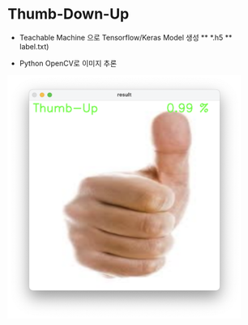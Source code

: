 # Thumb-Down-Up

* Teachable Machine 으로 Tensorflow/Keras Model 생성
** *.h5
** label.txt)

* Python OpenCV로 이미지 추론

<img width="461" src="https://github.com/Teachable-Machine-OpenCV/Thumb-Down-Up/blob/main/Thumb_Infer01.png">
                                                                                                             
